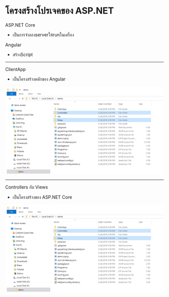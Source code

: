 # โครงสร้างโปรเจคของ ASP.NET

ASP.NET Core 

* เป็นการจำลองserverให้runในเครื่อง

Angular

* สร้างScript 

* * *

ClientApp  

* เป็นโครงสร้างหลักของ Angular

![](images/EP05-01Dotnet/EP05-03-ASP.NET.PNG )

* * *

Controllers กับ Views

* เป็นโครงสร้างของ ASP.NET Core

![](images/EP05-01Dotnet/EP05-03-ASP.NET.PNG )